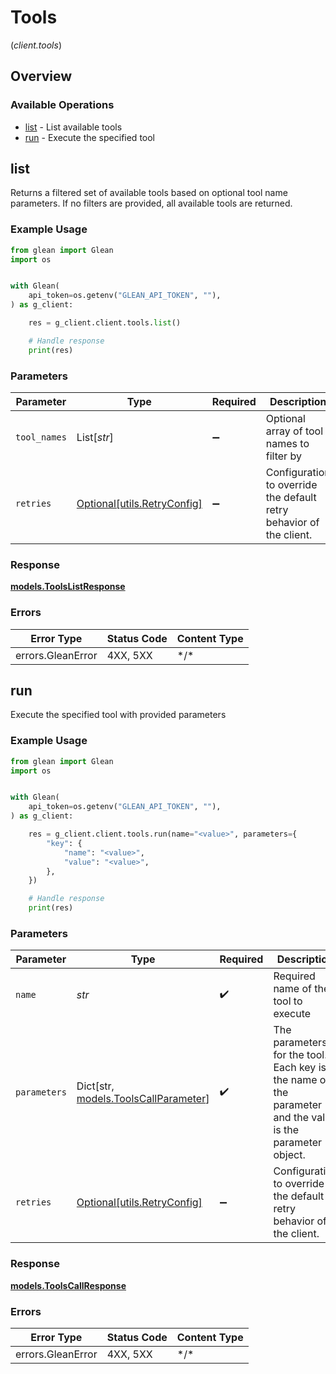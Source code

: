 # Tools
(*client.tools*)

## Overview

### Available Operations

* [list](#list) - List available tools
* [run](#run) - Execute the specified tool

## list

Returns a filtered set of available tools based on optional tool name parameters. If no filters are provided, all available tools are returned.

### Example Usage

```python
from glean import Glean
import os


with Glean(
    api_token=os.getenv("GLEAN_API_TOKEN", ""),
) as g_client:

    res = g_client.client.tools.list()

    # Handle response
    print(res)

```

### Parameters

| Parameter                                                           | Type                                                                | Required                                                            | Description                                                         |
| ------------------------------------------------------------------- | ------------------------------------------------------------------- | ------------------------------------------------------------------- | ------------------------------------------------------------------- |
| `tool_names`                                                        | List[*str*]                                                         | :heavy_minus_sign:                                                  | Optional array of tool names to filter by                           |
| `retries`                                                           | [Optional[utils.RetryConfig]](../../models/utils/retryconfig.md)    | :heavy_minus_sign:                                                  | Configuration to override the default retry behavior of the client. |

### Response

**[models.ToolsListResponse](../../models/toolslistresponse.md)**

### Errors

| Error Type        | Status Code       | Content Type      |
| ----------------- | ----------------- | ----------------- |
| errors.GleanError | 4XX, 5XX          | \*/\*             |

## run

Execute the specified tool with provided parameters

### Example Usage

```python
from glean import Glean
import os


with Glean(
    api_token=os.getenv("GLEAN_API_TOKEN", ""),
) as g_client:

    res = g_client.client.tools.run(name="<value>", parameters={
        "key": {
            "name": "<value>",
            "value": "<value>",
        },
    })

    # Handle response
    print(res)

```

### Parameters

| Parameter                                                                                                 | Type                                                                                                      | Required                                                                                                  | Description                                                                                               |
| --------------------------------------------------------------------------------------------------------- | --------------------------------------------------------------------------------------------------------- | --------------------------------------------------------------------------------------------------------- | --------------------------------------------------------------------------------------------------------- |
| `name`                                                                                                    | *str*                                                                                                     | :heavy_check_mark:                                                                                        | Required name of the tool to execute                                                                      |
| `parameters`                                                                                              | Dict[str, [models.ToolsCallParameter](../../models/toolscallparameter.md)]                                | :heavy_check_mark:                                                                                        | The parameters for the tool. Each key is the name of the parameter and the value is the parameter object. |
| `retries`                                                                                                 | [Optional[utils.RetryConfig]](../../models/utils/retryconfig.md)                                          | :heavy_minus_sign:                                                                                        | Configuration to override the default retry behavior of the client.                                       |

### Response

**[models.ToolsCallResponse](../../models/toolscallresponse.md)**

### Errors

| Error Type        | Status Code       | Content Type      |
| ----------------- | ----------------- | ----------------- |
| errors.GleanError | 4XX, 5XX          | \*/\*             |